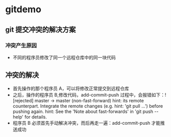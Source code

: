 # gitdemo

## git 提交冲突的解决方案

### 冲突产生原因

-   不同的程序员修改了同一个远程仓库中的同一块代码

## 冲突的解决

-   首先操作的那个程序员 A，可以将修改正常提交到远程仓库
-   之后，操作的程序员 B,修改代码，add-commit-push 过程中，会报错如下：! [rejected] master -> master (non-fast-forward)
    hint: its remote counterpart. Integrate the remote changes (e.g.
    hint: 'git pull ...') before pushing again.
    hint: See the 'Note about fast-forwards' in 'git push --help' for details.
-   程序员 B 必须首先手动解决冲突，而后再走一遍：add-commit-push 才能推送成功
